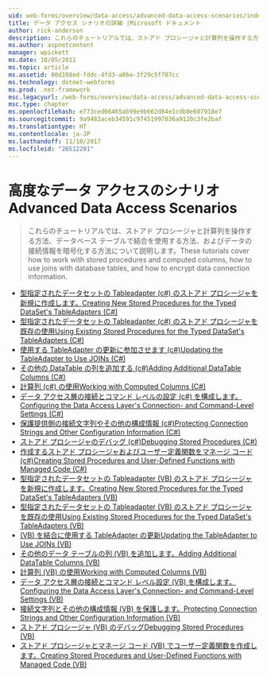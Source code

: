 ```yaml
---
uid: web-forms/overview/data-access/advanced-data-access-scenarios/index
title: データ アクセス シナリオの詳細 |Microsoft ドキュメント
author: rick-anderson
description: これらのチュートリアルでは、ストアド プロシージャと計算列を操作する方法、データベース テーブルで結合を使用する方法、およびデータ接続情報を暗号化する方法について説明しています.
ms.author: aspnetcontent
manager: wpickett
ms.date: 10/05/2011
ms.topic: article
ms.assetid: 00d198ed-fddc-4fd3-a86e-3f29c5f707cc
ms.technology: dotnet-webforms
ms.prod: .net-framework
msc.legacyurl: /web-forms/overview/data-access/advanced-data-access-scenarios
msc.type: chapter
ms.openlocfilehash: e773ced66465ab99e9b662d84e1cdb8e607918e7
ms.sourcegitcommit: 9a9483aceb34591c97451997036a9120c3fe2baf
ms.translationtype: HT
ms.contentlocale: ja-JP
ms.lasthandoff: 11/10/2017
ms.locfileid: "26512291"
---
```

<a name="advanced-data-access-scenarios"></a><span data-ttu-id="fd567-103">高度なデータ アクセスのシナリオ</span><span class="sxs-lookup"><span data-stu-id="fd567-103">Advanced Data Access Scenarios</span></span>
====================
> <span data-ttu-id="fd567-104">これらのチュートリアルでは、ストアド プロシージャと計算列を操作する方法、データベース テーブルで結合を使用する方法、およびデータの接続情報を暗号化する方法について説明します。</span><span class="sxs-lookup"><span data-stu-id="fd567-104">These tutorials cover how to work with stored procedures and computed columns, how to use joins with database tables, and how to encrypt data connection information.</span></span>


- [<span data-ttu-id="fd567-105">型指定されたデータセットの Tableadapter (c#) のストアド プロシージャを新規に作成します。</span><span class="sxs-lookup"><span data-stu-id="fd567-105">Creating New Stored Procedures for the Typed DataSet's TableAdapters (C#)</span></span>](creating-new-stored-procedures-for-the-typed-dataset-s-tableadapters-cs.md)
- [<span data-ttu-id="fd567-106">型指定されたデータセットの Tableadapter (c#) のストアド プロシージャを既存の使用</span><span class="sxs-lookup"><span data-stu-id="fd567-106">Using Existing Stored Procedures for the Typed DataSet's TableAdapters (C#)</span></span>](using-existing-stored-procedures-for-the-typed-dataset-s-tableadapters-cs.md)
- [<span data-ttu-id="fd567-107">使用する TableAdapter の更新に参加させます (c#)</span><span class="sxs-lookup"><span data-stu-id="fd567-107">Updating the TableAdapter to Use JOINs (C#)</span></span>](updating-the-tableadapter-to-use-joins-cs.md)
- [<span data-ttu-id="fd567-108">その他の DataTable の列を追加する (c#)</span><span class="sxs-lookup"><span data-stu-id="fd567-108">Adding Additional DataTable Columns (C#)</span></span>](adding-additional-datatable-columns-cs.md)
- [<span data-ttu-id="fd567-109">計算列 (c#) の使用</span><span class="sxs-lookup"><span data-stu-id="fd567-109">Working with Computed Columns (C#)</span></span>](working-with-computed-columns-cs.md)
- [<span data-ttu-id="fd567-110">データ アクセス層の接続とコマンド レベルの設定 (c#) を構成します。</span><span class="sxs-lookup"><span data-stu-id="fd567-110">Configuring the Data Access Layer's Connection- and Command-Level Settings (C#)</span></span>](configuring-the-data-access-layer-s-connection-and-command-level-settings-cs.md)
- [<span data-ttu-id="fd567-111">保護提供側の接続文字列やその他の構成情報 (c#)</span><span class="sxs-lookup"><span data-stu-id="fd567-111">Protecting Connection Strings and Other Configuration Information (C#)</span></span>](protecting-connection-strings-and-other-configuration-information-cs.md)
- [<span data-ttu-id="fd567-112">ストアド プロシージャのデバッグ (c#)</span><span class="sxs-lookup"><span data-stu-id="fd567-112">Debugging Stored Procedures (C#)</span></span>](debugging-stored-procedures-cs.md)
- [<span data-ttu-id="fd567-113">作成するストアド プロシージャおよびユーザー定義関数をマネージ コード (c#)</span><span class="sxs-lookup"><span data-stu-id="fd567-113">Creating Stored Procedures and User-Defined Functions with Managed Code (C#)</span></span>](creating-stored-procedures-and-user-defined-functions-with-managed-code-cs.md)
- [<span data-ttu-id="fd567-114">型指定されたデータセットの Tableadapter (VB) のストアド プロシージャを新規に作成します。</span><span class="sxs-lookup"><span data-stu-id="fd567-114">Creating New Stored Procedures for the Typed DataSet's TableAdapters (VB)</span></span>](creating-new-stored-procedures-for-the-typed-dataset-s-tableadapters-vb.md)
- [<span data-ttu-id="fd567-115">型指定されたデータセットの Tableadapter (VB) のストアド プロシージャを既存の使用</span><span class="sxs-lookup"><span data-stu-id="fd567-115">Using Existing Stored Procedures for the Typed DataSet's TableAdapters (VB)</span></span>](using-existing-stored-procedures-for-the-typed-dataset-s-tableadapters-vb.md)
- [<span data-ttu-id="fd567-116">(VB) を結合に使用する TableAdapter の更新</span><span class="sxs-lookup"><span data-stu-id="fd567-116">Updating the TableAdapter to Use JOINs (VB)</span></span>](updating-the-tableadapter-to-use-joins-vb.md)
- [<span data-ttu-id="fd567-117">その他のデータ テーブルの列 (VB) を追加します。</span><span class="sxs-lookup"><span data-stu-id="fd567-117">Adding Additional DataTable Columns (VB)</span></span>](adding-additional-datatable-columns-vb.md)
- [<span data-ttu-id="fd567-118">計算列 (VB) の使用</span><span class="sxs-lookup"><span data-stu-id="fd567-118">Working with Computed Columns (VB)</span></span>](working-with-computed-columns-vb.md)
- [<span data-ttu-id="fd567-119">データ アクセス層の接続とコマンド レベル設定 (VB) を構成します。</span><span class="sxs-lookup"><span data-stu-id="fd567-119">Configuring the Data Access Layer's Connection- and Command-Level Settings (VB)</span></span>](configuring-the-data-access-layer-s-connection-and-command-level-settings-vb.md)
- [<span data-ttu-id="fd567-120">接続文字列とその他の構成情報 (VB) を保護します。</span><span class="sxs-lookup"><span data-stu-id="fd567-120">Protecting Connection Strings and Other Configuration Information (VB)</span></span>](protecting-connection-strings-and-other-configuration-information-vb.md)
- [<span data-ttu-id="fd567-121">ストアド プロシージャ (VB) のデバッグ</span><span class="sxs-lookup"><span data-stu-id="fd567-121">Debugging Stored Procedures (VB)</span></span>](debugging-stored-procedures-vb.md)
- [<span data-ttu-id="fd567-122">ストアド プロシージャとマネージ コード (VB) でユーザー定義関数を作成します。</span><span class="sxs-lookup"><span data-stu-id="fd567-122">Creating Stored Procedures and User-Defined Functions with Managed Code (VB)</span></span>](creating-stored-procedures-and-user-defined-functions-with-managed-code-vb.md)
